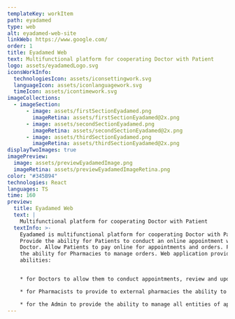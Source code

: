 ```yaml
---
templateKey: workItem
path: eyadamed
type: web
alt: eyadamed-web-site
linkWeb: https://www.google.com/
order: 1
title: Eyadamed Web
text: Multifunctional platform for cooperating Doctor with Patient
logo: assets/eyadamedLogo.svg
iconsWorkInfo:
  technologiesIcon: assets/iconsettingwork.svg
  languageIcon: assets/iconlanguagework.svg
  timeIcon: assets/icontimework.svg
imageCollections:
  - imageSection:
      - image: assets/firstSectionEyadamed.png
        imageRetina: assets/firstSectionEyadamed@2x.png
      - image: assets/secondSectionEyadamed.png
        imageRetina: assets/secondSectionEyadamed@2x.png
      - image: assets/thirdSectionEyadamed.png
        imageRetina: assets/thirdSectionEyadamed@2x.png
displayTwoImages: true
imagePreview:
  image: assets/previewEyadamedImage.png
  imageRetina: assets/previewEyadamedImageRetina.png
color: "#345B94"
technologies: React
languages: TS
time: 160
preview:
  title: Eyadamed Web
  text: |
    Multifunctional platform for cooperating Doctor with Patient
  textInfo: >-
    Eyadamed is multifunctional platform for cooperating Doctor with Patient.
    Provide the ability for Patients to conduct an online appointment with a
    Doctor. Allow Patients to pay online for appointments and orders. Provide
    the ability for Pharmacies to manage orders. Web application provides these
    abilities:


    * for Doctors to allow them to conduct appointments, review and update medical records for Patients.

    * for Pharmacists to provide to external pharmacies the ability to manage orders received from Patients via the app.

    * for the Admin to provide the ability to manage all entities of apps (Patients, Doctors, Pharmacists, Appointments, Orders, etc.).
---
```

